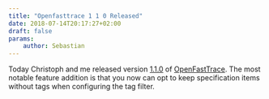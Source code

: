 ```yaml
---
title: "Openfasttrace 1 1 0 Released"
date: 2018-07-14T20:17:27+02:00
draft: false
params:
    author: Sebastian
---
```


Today Christoph and me released version [1.1.0](https://github.com/itsallcode/openfasttrace/releases/tag/1.1.0) of [OpenFastTrace](https://github.com/itsallcode/openfasttrace). The most notable feature addition is that you now can opt to keep specification items without tags when configuring the tag filter.